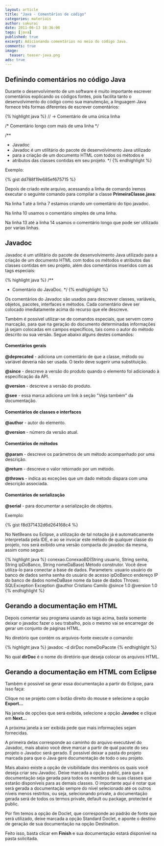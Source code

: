 ```yaml
---
layout: article
title: "Java - Comentários de código"
categories: materiais
author: sakurai
date: 2011-06-13 18:36:00
tags: [java]
published: true
excerpt: Adicionando comentários no meio do código Java.
comments: true
image:
  teaser: teaser-java.png
ads: true
---
```


## Definindo comentários no código Java

Durante o desenvolvimento de um software é muito importante escrever comentários explicando os códigos fontes, pois facilita tanto o desenvolvimento do código como sua manutenção, a linguagem Java fornece três formas diferentes de escrever comentários:

{% highlight java %}
// -> Comentário de uma única linha

/* Comentário longo com mais
de uma linha */

/**
  * Javadoc
  * Javadoc é um utilitário do pacote de desenvolvimento Java utilizado
  * para a criação de um documento HTML com todos os métodos e
  * atributos das classes contidas em seu projeto.
  */
{% endhighlight %}

Exemplo:

{% gist dd788f19e685ef675715 %}

Depois de criado este arquivo, acessando a linha de comando iremos executar o seguinte comando para compilar a classe **PrimeiraClasse.java**:

Na linha 1 até a linha 7 estamos criando um comentário do tipo javadoc.

Na linha 10 usamos o comentário simples de uma linha.

Na linha 13 até a linha 14 usamos o comentário longo que pode ser utilizado por varias linhas.

## Javadoc

Javadoc é um utilitário do pacote de desenvolvimento Java utilizado para a criação de um documento HTML com todos os métodos e atributos das classes contidas em seu projeto, além dos comentários inseridos com as tags especiais:

{% highlight java %}
 /**
  * Comentário do JavaDoc.
  */
{% endhighlight %}

Os comentários do Javadoc são usados para descrever classes, variáveis, objetos, pacotes, interfaces e métodos. Cada comentário deve ser colocado imediatamente acima do recurso que ele descreve.

Também é possível utilizar-se de comandos especiais, que servem como marcação, para que na geração do documento determinadas informações já sejam colocadas em campos específicos, tais como o autor do método descrito ou sua versão. Segue abaixo alguns destes comandos:

#### Comentários gerais

**@deprecated** - adiciona um comentário de que a classe, método ou variável deveria não ser usada. O texto deve sugerir uma substituição.

**@since** - descreve a versão do produto quando o elemento foi adicionado à especificação da API.

**@version** - descreve a versão do produto.

**@see** - essa marca adiciona um link à seção "Veja também" da documentação.

#### Comentários de classes e interfaces

**@author** - autor do elemento.

**@version** - número da versão atual.

#### Comentários de métodos

**@param** - descreve os parâmetros de um método acompanhado por uma descrição.

**@return** - descreve o valor retornado por um método.

**@throws** - indica as exceções que um dado método dispara com uma descrição associada.

#### Comentários de serialização

**@serial** - para documentar a serialização de objetos.

Exemplo:

{% gist f8d371432d6d264168c4 %}

No NetBeans ou Eclipse, a utilização de tal notação já é automaticamente interpretada pela IDE, e ao se invocar este método de qualquer classe do projeto, nos será exibido uma versão compacta do javadoc da mesma, assim como segue:

{% highlight java %}
conexao.ConexaoBD(String usuario, String senha, String ipDoBanco, String nomeDaBase)
  Método construtor.
  Você deve utiliza-lo para conectar a base de dados.
Parameters:
  usuario usuário do banco de dados
  senha senha do usuário de acesso
  ipDoBanco endereço IP do banco de dados
  nomeDaBase nome da base de dados
Throws:
  SQLException
  Exception
@author
  Cristiano Camilo
@since
  1.0
@version
  1.0
{% endhighlight %}

## Gerando a documentação em HTML

Depois comentar seu programa usando as tags acima, basta somente deixar o javadoc fazer o seu trabalho, pois o mesmo vai se encarregar de gerar um conjunto de páginas HTML.

No diretório que contém os arquivos-fonte execute o comando:

{% highlight java %}
javadoc -d dirDoc nomeDoPacote
{% endhighlight %}

No qual **dirDoc** é o nome do diretório que deseja colocar os arquivos HTML.

## Gerando a documentação em HTML com Eclipse

Também é possível se gerar essa documentação a partir do Eclipse, para isso faça:

Clique no se projeto com o botão direito do mouse e selecione a opção **Export...**

Na janela de opções que será exibida, selecione a opção **Javadoc** e clique em **Next...**

A próxima janela a ser exibida pede que mais informações sejam fornecidas.

A primeira delas corresponde ao caminho do arquivo executável do Javadoc, mais abaixo você deve marcar a partir de qual pacote do seu projeto o Javadoc será gerado. É possível deixar a pasta do projeto marcada para que o Java gere documentação de todo o seu projeto.

Mais abaixo existe a opção de visibilidade dos membros os quais você deseja criar seu Javadoc. Deixe marcada a opção public, para que a documentação seja gerada para todos os membros de suas classes que estarão disponíveis para as demais classes. O importante aqui é notar que será gerada a documentação sempre do nível selecionado até os outros níveis menos restritos, ou seja, selecionando private, a documentação gerada será de todos os termos private, default ou package, protected e public.

Por fim temos a opção de Doclet, que corresponde ao padrão de fonte que será utilizado, deixe marcada a opção Standard Doclet, e aponte o destino de geração de sua documentação na opção Destination.

Feito isso, basta clicar em **Finish** e sua documentação estará disponível na pasta solicitada.
